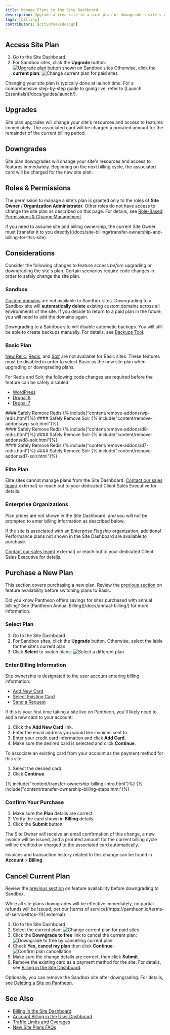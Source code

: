```yaml
---
title: Manage Plans in the Site Dashboard
description: Upgrade a free site to a paid plan or downgrade a site's current plan within the Site Dashboard.
tags: [billing]
contributors: [cityofoaksdesign]
---
```

## Access Site Plan
1. Go to the Site Dashboard.
2. For Sandbox sites, click the **Upgrade** button:
 ![Upgrade plan button shown on Sandbox sites](/source/docs/assets/images/dashboard/upgrade-plan.png)
 Otherwise, click the **current plan**:
 ![Change current plan for paid sites](/source/docs/assets/images/dashboard/change-plan.png)

<Alert title="Note" type="info">
Changing your site plan is typically done at launch time. For a comprehensive step-by-step guide to going live, refer to [Launch Essentials](/docs/guides/launch/).

</Alert>

## Upgrades
Site plan upgrades will change your site's resources and access to features immediately. The associated card will be charged a prorated amount for the remainder of the current billing period.

## Downgrades
Site plan downgrades will change your site's resources and access to features immediately. Beginning on the next billing cycle, the associated card will be charged for the new site plan.

## Roles & Permissions
The permission to manage a site's plan is granted only to the roles of **Site Owner** / **Organization Administrator**. Other roles do not have access to change the site plan as described on this page. For details, see [Role-Based Permissions & Change Management](/docs/change-management/#site-level-roles-and-permissions).

<Alert title="Note" type="info">
If you need to assume site and billing ownership, the current Site Owner must [transfer it to you directly](/docs/site-billing#transfer-ownership-and-billing-for-this-site).
</Alert>

## Considerations
Consider the following changes to feature access _before_ upgrading or downgrading the site's plan. Certain scenarios require code changes in order to safely change the site plan.

### Sandbox
[Custom domains](/docs/domains/#custom-domains) are not available to Sandbox sites. Downgrading to a Sandbox site will **automatically delete** existing custom domains across all environments of the site. If you decide to return to a paid plan in the future, you will need to add the domains again.

Downgrading to a Sandbox site will disable automatic backups. You will still be able to create backups manually. For details, see [Backups Tool](/docs/backups/).

### Basic Plan
[New Relic](/docs/new-relic/), [Redis](/docs/redis/), and [Solr](/docs/solr) are not available for Basic sites. These features must be disabled in order to select Basic as the new site plan when upgrading or downgrading plans.

For Redis and Solr, the following code changes are required before the feature can be safely disabled:

<!-- Nav tabs -->
<ul class="nav nav-tabs" role="tablist">
  <!-- Active tab -->
  <li id="wp-id" role="presentation" class="active"><a href="#wp" aria-controls="wp" role="tab" data-toggle="tab">WordPress</a></li>
  <!-- 2nd Tab Nav -->
  <li id="d8-id" role="presentation"><a href="#d8" aria-controls="drops" role="tab" data-toggle="tab">Drupal 8</a></li>
  <!-- 3rd Tab Nav -->
  <li id="d7-id" role="presentation"><a href="#d7" aria-controls="drops" role="tab" data-toggle="tab">Drupal 7</a></li>

</ul>
<!-- Tab panes -->
<div class="tab-content">
  <!-- Active pane content -->
  <div role="tabpanel" class="tab-pane active" id="wp" markdown="1">
#### Safely Remove Redis
{% include("content/remove-addons/wp-redis.html")%}
#### Safely Remove Solr
{% include("content/remove-addons/wp-solr.html")%}
  </div>
  <!-- 2nd pane content -->
  <div role="tabpanel" class="tab-pane" id="d8" markdown="1">
#### Safely Remove Redis
{% include("content/remove-addons/d8-redis.html")%}
#### Safely Remove Solr
{% include("content/remove-addons/d8-solr.html")%}
  </div>
  <!-- 2nd pane content -->
  <div role="tabpanel" class="tab-pane" id="d7" markdown="1">
#### Safely Remove Redis
{% include("content/remove-addons/d7-redis.html")%}
#### Safely Remove Solr
{% include("content/remove-addons/d7-solr.html")%}
  </div>
</div>

### Elite Plan
Elite sites cannot manage plans from the Site Dashboard. [Contact our sales team](https://pantheon.io/contact-us){.external} or reach out to your dedicated Client Sales Executive for details.

### Enterprise Organizations
Plan prices are not shown in the Site Dashboard, and you will not be prompted to enter billing information as described below.

If the site is associated with an Enterprise Flagship organization, additional Performance plans not shown in the Site Dashboard are available to purchase.

[Contact our sales team](https://pantheon.io/contact-us){.external} or reach out to your dedicated Client Sales Executive for details.

## Purchase a New Plan
This section covers purchasing a new plan. Review the [previous section](#basic-plan) on feature availability before switching plans to Basic.

<Alert title="Note" type="info">
Did you know Pantheon offers savings for sites purchased with annual billing? See [Pantheon Annual Billing](/docs/annual-billing/) for more information.
</Alert>

### Select Plan
1. Go to the Site Dashboard.
2. For Sandbox sites, click the **Upgrade** button. Otherwise, select the lable for the site's current plan.
3. Click **Select** to switch plans:
 ![Select a different plan](/source/docs/assets/images/dashboard/select-plan.png)


### Enter Billing Information
Site ownership is designated to the user account entering billing information.
<!-- Nav tabs -->
<ul class="nav nav-tabs" role="tablist">
  <!-- Active tab -->
  <li id="add-cc-id" role="presentation" class="active"><a href="#add-cc" aria-controls="add-cc" role="tab" data-toggle="tab">Add New Card</a></li>
  <!-- 2nd Tab Nav -->
  <li id="existing-cc-id" role="presentation"><a href="#existing-cc" aria-controls="existing-cc" role="tab" data-toggle="tab">Select Existing Card</a></li>
  <!-- 3RD Tab Nav -->
  <li id="request-payment-id" role="presentation"><a href="#request-payment" aria-controls="request-payment" role="tab" data-toggle="tab">Send a Request</a></li>
</ul>
<!-- Tab panes -->
<div class="tab-content">
<!-- Active pane content -->
<div role="tabpanel" class="tab-pane active" id="add-cc" markdown="1">
If this is your first time taking a site live on Pantheon, you'll likely need to add a new card to your account:

1. Click the **<span class="glyphicon glyphicon-plus"></span> Add New Card** link.
2. Enter the email address you would like invoices sent to.
3. Enter your credit card information and click **Add Card**.
4. Make sure the desired card is selected and click **Continue**.
</div>
<!-- 2nd pane content -->
<div role="tabpanel" class="tab-pane" id="existing-cc" markdown="1">
To associate an existing card from your account as the payment method for this site:

1. Select the desired card.
2. Click **Continue**.
</div>
<!-- 3rd pane content -->
<div role="tabpanel" class="tab-pane" id="request-payment" markdown="1">
{% include("content/transfer-ownership-billing-intro.html")%}
{% include("content/transfer-ownership-billing-steps.html")%}
</div>
</div>

### Confirm Your Purchase
1. Make sure the **Plan** details are correct.
2. Verify the card shown in **Billing** details.
3. Click the **Submit** button.

The Site Owner will receive an email confirmation of this change, a new invoice will be issued, and a prorated amount for the current billing cycle will be credited or charged to the associated card automatically.

Invoices and transaction history related to this change can be found in **<span class="glyphicons glyphicons-cogwheel"></span> Account** > **Billing**.

## Cancel Current Plan
Review the [previous section](#sandbox) on feature availability before downgrading to Sandbox. 

<Alert title="Note" type="info" markdown="1">
While all site plans downgrades will be effective immediately, no partial refunds will be issued, per our [terms of service](https://pantheon.io/terms-of-service#tos-11){.external}.
</Alert>


1. Go to the Site Dashboard.
2. Select the current plan:
 ![Change current plan for paid sites](/source/docs/assets/images/dashboard/change-plan.png)
3. Click the **Downgrade to free** link to cancel the current plan:
 ![Downgrade to free by cancelling current plan](/source/docs/assets/images/dashboard/cancel-plan.png)
4. Check **Yes, cancel my plan** then click **Continue**:
 ![Confirm plan cancellation](/source/docs/assets/images/dashboard/confirm-cancellation.png)
5. Make sure the change details are correct, then click **Submit**.
6. Remove the existing card as a payment method for the site. For details, see [Billing in the Site Dashboard](/docs/site-billing/#do-not-bill-this-site-to-a-card).

Optionally, you can remove the Sandbox site after downgrading. For details, see [Deleting a Site on Pantheon](/docs/delete-site/).

## See Also
- [Billing in the Site Dashboard](/docs/site-billing/)
- [Account Billing in the User Dashboard](/docs/account-billing/)
- [Traffic Limits and Overages](/docs/traffic-limits/)
- [New Site Plans FAQs](/docs/new-plans-faq/)
